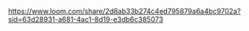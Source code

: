https://www.loom.com/share/2d8ab33b274c4ed795879a6a4bc9702a?sid=63d28931-a681-4ac1-8d19-e3db6c385073
